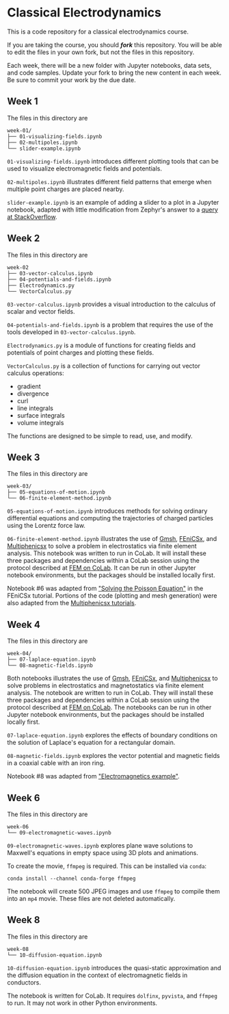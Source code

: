 Classical Electrodynamics
=========================

This is a code repository for a classical electrodynamics course.

If you are taking the course, you should ___fork___ this repository.  You will be able to edit the files in your own fork, but not the files in this repository.

Each week, there will be a new folder with Jupyter notebooks, data sets, and code samples.  Update your fork to bring the new content in each week.  Be sure to commit your work by the due date.

Week 1
------

The files in this directory are

```
week-01/
├── 01-visualizing-fields.ipynb
├── 02-multipoles.ipynb
└── slider-example.ipynb
```

`01-visualizing-fields.ipynb` introduces different plotting tools that can be used to visualize electromagnetic fields and potentials.

`02-multipoles.ipynb` illustrates different field patterns that emerge when multiple point charges are placed nearby.

`slider-example.ipynb` is an example of adding a slider to a plot in a Jupyter notebook, adapted with little modification from Zephyr's answer to a [query at StackOverflow](https://stackoverflow.com/questions/68698587/python-3d-gradient-plot-animation-with-control-slider).



Week 2
------

The files in this directory are

```
week-02
├── 03-vector-calculus.ipynb
├── 04-potentials-and-fields.ipynb
├── Electrodynamics.py
└── VectorCalculus.py
```

`03-vector-calculus.ipynb` provides a visual introduction to the calculus of scalar and vector fields.

`04-potentials-and-fields.ipynb` is a problem that requires the use of the tools developed in `03-vector-calculus.ipynb`.

`Electrodynamics.py` is a module of functions for creating fields and potentials of point charges and plotting these fields.

`VectorCalculus.py` is a collection of functions for carrying out vector calculus operations:
- gradient
- divergence
- curl
- line integrals
- surface integrals
- volume integrals

The functions are designed to be simple to read, use, and modify.


Week 3
------

The files in this directory are

```
week-03/
├── 05-equations-of-motion.ipynb
└── 06-finite-element-method.ipynb
```

`05-equations-of-motion.ipynb` introduces methods for solving ordinary differential equations and computing the trajectories of charged particles using the Lorentz force law.

`06-finite-element-method.ipynb` illustrates the use of [Gmsh](https://gmsh.info/), [FEniCSx](https://fenicsproject.org/), and [Multiphenicsx](https://github.com/multiphenics/multiphenicsx) to solve a problem in electrostatics via finite element analysis.  This notebook was written to run in CoLab.  It will install these three packages and dependencies within a CoLab session using the protocol described at [FEM on CoLab](https://fem-on-colab.github.io/index.html). It can be run in other Jupyter notebook environments, but the packages should be installed locally first.

Notebook #6 was adapted from ["Solving the Poisson Equation"](https://jorgensd.github.io/dolfinx-tutorial/chapter1/fundamentals.html) in the FEniCSx tutorial.  Portions of the code (plotting and mesh generation) were also adapted from the [Multiphenicsx tutorials](https://github.com/multiphenics/multiphenicsx/tree/main/tutorials).


Week 4
------

The files in this directory are

```
week-04/
├── 07-laplace-equation.ipynb
└── 08-magnetic-fields.ipynb
```

Both notebooks illustrates the use of [Gmsh](https://gmsh.info/), [FEniCSx](https://fenicsproject.org/), and [Multiphenicsx](https://github.com/multiphenics/multiphenicsx) to solve problems in electrostatics and magnetostatics via finite element analysis.  The notebook are written to run in CoLab.  They will install these three packages and dependencies within a CoLab session using the protocol described at [FEM on CoLab](https://fem-on-colab.github.io/index.html). The notebooks can be run in other Jupyter notebook environments, but the packages should be installed locally first.

`07-laplace-equation.ipynb` explores the effects of boundary conditions on the solution of Laplace's equation for a rectangular domain.

`08-magnetic-fields.ipynb` explores the vector potential and magnetic fields in a coaxial cable with an iron ring.

Notebook #8 was adapted from ["Electromagnetics example"](https://jorgensd.github.io/dolfinx-tutorial/chapter3/em.html#electromagnetics-example).


Week 6
------

The files in this directory are

```
week-06
└── 09-electromagnetic-waves.ipynb
```

`09-electromagnetic-waves.ipynb` explores plane wave solutions to Maxwell's equations in empty space using 3D plots and animations.

To create the movie, `ffmpeg` is required.  This can be installed via `conda`:
```
conda install --channel conda-forge ffmpeg
```
The notebook will create 500 JPEG images and use `ffmpeg` to compile them into an `mp4` movie.  These files are not deleted automatically.


Week 8
------
The files in this directory are

```
week-08
└── 10-diffusion-equation.ipynb
```

`10-diffusion-equation.ipynb` introduces the quasi-static approximation and the diffusion equation in the context of electromagnetic fields in conductors.

The notebook is written for CoLab.  It requires `dolfinx`, `pyvista`, and `ffmpeg` to run.  It may not work in other Python environments.
